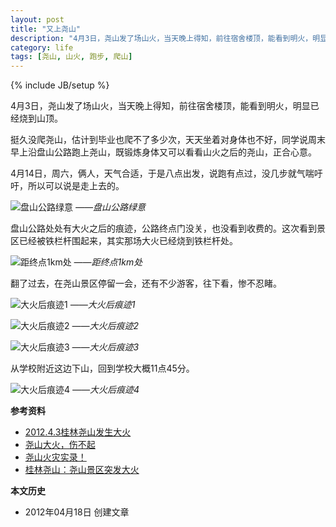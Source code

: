 ```yaml
---
layout: post
title: "又上尧山"
description: "4月3日，尧山发了场山火，当天晚上得知，前往宿舍楼顶，能看到明火，明显已经烧到山顶。"
category: life
tags: [尧山, 山火, 跑步, 爬山]
---
```

{% include JB/setup %}

4月3日，尧山发了场山火，当天晚上得知，前往宿舍楼顶，能看到明火，明显已经烧到山顶。

挺久没爬尧山，估计到毕业也爬不了多少次，天天坐着对身体也不好，同学说周末早上沿盘山公路跑上尧山，既锻炼身体又可以看看山火之后的尧山，正合心意。

4月14日，周六，俩人，天气合适，于是八点出发，说跑有点过，没几步就气喘吁吁，所以可以说是走上去的。

![盘山公路绿意](http://pic.yupoo.com/fooleap_v/BTULGReB/MPu1t.jpg)
*——盘山公路绿意*

盘山公路处处有大火之后的痕迹，公路终点门没关，也没看到收费的。这次看到景区已经被铁栏杆围起来，其实那场大火已经烧到铁栏杆处。

![距终点1km处](http://pic.yupoo.com/fooleap_v/BTULHifg/wqQMu.jpg)
*——距终点1km处*

翻了过去，在尧山景区停留一会，还有不少游客，往下看，惨不忍睹。

![大火后痕迹1](http://pic.yupoo.com/fooleap_v/BTULIrz6/HAQw7.jpg)
*——大火后痕迹1*

![大火后痕迹2](http://pic.yupoo.com/fooleap_v/BTULJ9Vj/eeQh5.jpg)
*——大火后痕迹2*

![大火后痕迹3](http://pic.yupoo.com/fooleap_v/BTULKn7K/nmssA.jpg)
*——大火后痕迹3*

从学校附近这边下山，回到学校大概11点45分。

![大火后痕迹4](http://pic.yupoo.com/fooleap_v/BTULLg2A/mPVBl.jpg)
*——大火后痕迹4*

**参考资料**

* [2012.4.3桂林尧山发生大火](http://www.makiller.com/2012-4-3%E6%A1%82%E6%9E%97%E5%B0%A7%E5%B1%B1%E5%8F%91%E7%94%9F%E5%A4%A7%E7%81%AB/)
* [尧山大火，伤不起](http://bbs.guilinlife.com/thread-757003-1-1.html)
* [尧山火灾实录！](http://bbs.guilinlife.com/thread-757284-1-1.html)
* [桂林尧山：尧山景区突发大火](http://v.youku.com/v_show/id_XMzc1ODIzMDI0.html)

**本文历史**

* 2012年04月18日 创建文章
